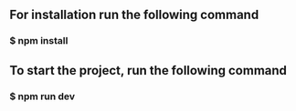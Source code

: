 ## For installation run the following command

### $ npm install

## To start the project, run the following command

### $ npm run dev